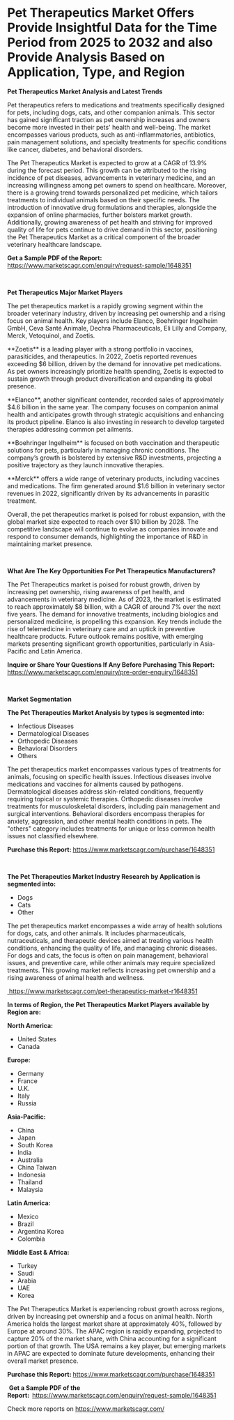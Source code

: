 <p><h1>Pet Therapeutics Market Offers Provide Insightful Data for the Time Period from 2025 to 2032 and also Provide Analysis Based on Application, Type, and Region</h1></p><p><strong>Pet Therapeutics Market Analysis and Latest Trends</strong></p>
<p><p>Pet therapeutics refers to medications and treatments specifically designed for pets, including dogs, cats, and other companion animals. This sector has gained significant traction as pet ownership increases and owners become more invested in their pets' health and well-being. The market encompasses various products, such as anti-inflammatories, antibiotics, pain management solutions, and specialty treatments for specific conditions like cancer, diabetes, and behavioral disorders.</p><p>The Pet Therapeutics Market is expected to grow at a CAGR of 13.9% during the forecast period. This growth can be attributed to the rising incidence of pet diseases, advancements in veterinary medicine, and an increasing willingness among pet owners to spend on healthcare. Moreover, there is a growing trend towards personalized pet medicine, which tailors treatments to individual animals based on their specific needs. The introduction of innovative drug formulations and therapies, alongside the expansion of online pharmacies, further bolsters market growth. Additionally, growing awareness of pet health and striving for improved quality of life for pets continue to drive demand in this sector, positioning the Pet Therapeutics Market as a critical component of the broader veterinary healthcare landscape.</p></p>
<p><strong>Get a Sample PDF of the Report:&nbsp;</strong> <a href="https://www.marketscagr.com/enquiry/request-sample/1648351?utm_campaign=2039&utm_medium=2&utm_source=Github&utm_content=ia&utm_term=08032025&utm_id=pet-therapeutics">https://www.marketscagr.com/enquiry/request-sample/1648351</a></p>
<p>&nbsp;</p>
<p><strong>Pet Therapeutics Major Market Players</strong></p>
<p><p>The pet therapeutics market is a rapidly growing segment within the broader veterinary industry, driven by increasing pet ownership and a rising focus on animal health. Key players include Elanco, Boehringer Ingelheim GmbH, Ceva Santé Animale, Dechra Pharmaceuticals, Eli Lilly and Company, Merck, Vetoquinol, and Zoetis.</p><p>**Zoetis** is a leading player with a strong portfolio in vaccines, parasiticides, and therapeutics. In 2022, Zoetis reported revenues exceeding $6 billion, driven by the demand for innovative pet medications. As pet owners increasingly prioritize health spending, Zoetis is expected to sustain growth through product diversification and expanding its global presence.</p><p>**Elanco**, another significant contender, recorded sales of approximately $4.6 billion in the same year. The company focuses on companion animal health and anticipates growth through strategic acquisitions and enhancing its product pipeline. Elanco is also investing in research to develop targeted therapies addressing common pet ailments.</p><p>**Boehringer Ingelheim** is focused on both vaccination and therapeutic solutions for pets, particularly in managing chronic conditions. The company’s growth is bolstered by extensive R&D investments, projecting a positive trajectory as they launch innovative therapies.</p><p>**Merck** offers a wide range of veterinary products, including vaccines and medications. The firm generated around $1.6 billion in veterinary sector revenues in 2022, significantly driven by its advancements in parasitic treatment.</p><p>Overall, the pet therapeutics market is poised for robust expansion, with the global market size expected to reach over $10 billion by 2028. The competitive landscape will continue to evolve as companies innovate and respond to consumer demands, highlighting the importance of R&D in maintaining market presence.</p></p>
<p>&nbsp;</p>
<p><strong>What Are The Key Opportunities For Pet Therapeutics Manufacturers?</strong></p>
<p><p>The Pet Therapeutics market is poised for robust growth, driven by increasing pet ownership, rising awareness of pet health, and advancements in veterinary medicine. As of 2023, the market is estimated to reach approximately $8 billion, with a CAGR of around 7% over the next five years. The demand for innovative treatments, including biologics and personalized medicine, is propelling this expansion. Key trends include the rise of telemedicine in veterinary care and an uptick in preventive healthcare products. Future outlook remains positive, with emerging markets presenting significant growth opportunities, particularly in Asia-Pacific and Latin America.</p></p>
<p><strong>Inquire or Share Your Questions If Any Before Purchasing This Report:</strong> <a href="https://www.marketscagr.com/enquiry/pre-order-enquiry/1648351?utm_campaign=2039&utm_medium=2&utm_source=Github&utm_content=ia&utm_term=08032025&utm_id=pet-therapeutics">https://www.marketscagr.com/enquiry/pre-order-enquiry/1648351</a></p>
<p>&nbsp;</p>
<p><strong>Market Segmentation</strong></p>
<p><strong>The Pet Therapeutics Market Analysis by types is segmented into:</strong></p>
<p><ul><li>Infectious Diseases</li><li>Dermatological Diseases</li><li>Orthopedic Diseases</li><li>Behavioral Disorders</li><li>Others</li></ul></p>
<p><p>The pet therapeutics market encompasses various types of treatments for animals, focusing on specific health issues. Infectious diseases involve medications and vaccines for ailments caused by pathogens. Dermatological diseases address skin-related conditions, frequently requiring topical or systemic therapies. Orthopedic diseases involve treatments for musculoskeletal disorders, including pain management and surgical interventions. Behavioral disorders encompass therapies for anxiety, aggression, and other mental health conditions in pets. The "others" category includes treatments for unique or less common health issues not classified elsewhere.</p></p>
<p><strong>Purchase this Report:&nbsp;</strong><a href="https://www.marketscagr.com/purchase/1648351?utm_campaign=2039&utm_medium=2&utm_source=Github&utm_content=ia&utm_term=08032025&utm_id=pet-therapeutics">https://www.marketscagr.com/purchase/1648351</a></p>
<p>&nbsp;</p>
<p><strong>The Pet Therapeutics Market Industry Research by Application is segmented into:</strong></p>
<p><ul><li>Dogs</li><li>Cats</li><li>Other</li></ul></p>
<p><p>The pet therapeutics market encompasses a wide array of health solutions for dogs, cats, and other animals. It includes pharmaceuticals, nutraceuticals, and therapeutic devices aimed at treating various health conditions, enhancing the quality of life, and managing chronic diseases. For dogs and cats, the focus is often on pain management, behavioral issues, and preventive care, while other animals may require specialized treatments. This growing market reflects increasing pet ownership and a rising awareness of animal health and wellness.</p></p>
<p><a href="https://www.marketscagr.com/pet-therapeutics-market-r1648351?utm_campaign=2039&utm_medium=2&utm_source=Github&utm_content=ia&utm_term=08032025&utm_id=pet-therapeutics">&nbsp;https://www.marketscagr.com/pet-therapeutics-market-r1648351</a></p>
<p><strong>In terms of Region, the Pet Therapeutics Market Players available by Region are:</strong></p>
<p>
    <p> <strong> North America: </strong>
        <ul>
            <li>United States</li>
            <li>Canada</li>
        </ul>
        </p> 
    <p> <strong> Europe: </strong>
        <ul>
            <li>Germany</li>
            <li>France</li>
            <li>U.K.</li>
            <li>Italy</li>
            <li>Russia</li>
        </ul>
        </p> 
    <p> <strong> Asia-Pacific: </strong>
        <ul>
            <li>China</li>
            <li>Japan</li>
            <li>South Korea</li>
            <li>India</li>
            <li>Australia</li>
            <li>China Taiwan</li>
            <li>Indonesia</li>
            <li>Thailand</li>
            <li>Malaysia</li>
        </ul>
        </p> 
    <p> <strong> Latin America: </strong>
        <ul>
            <li>Mexico</li>
            <li>Brazil</li>
            <li>Argentina Korea</li>
            <li>Colombia</li>
        </ul>
        </p> 
    <p> <strong> Middle East & Africa: </strong>
        <ul>
            <li>Turkey</li>
            <li>Saudi</li>
            <li>Arabia</li>
            <li>UAE</li>
            <li>Korea</li>
        </ul>
    </p>
    </p>
<p><p>The Pet Therapeutics Market is experiencing robust growth across regions, driven by increasing pet ownership and a focus on animal health. North America holds the largest market share at approximately 40%, followed by Europe at around 30%. The APAC region is rapidly expanding, projected to capture 20% of the market share, with China accounting for a significant portion of that growth. The USA remains a key player, but emerging markets in APAC are expected to dominate future developments, enhancing their overall market presence.</p></p>
<p><strong>Purchase this Report: </strong><a href="https://www.marketscagr.com/purchase/1648351?utm_campaign=2039&utm_medium=2&utm_source=Github&utm_content=ia&utm_term=08032025&utm_id=pet-therapeutics">https://www.marketscagr.com/purchase/1648351</a></p>
<p>&nbsp;<strong>Get a Sample PDF of the Report:&nbsp;&nbsp;</strong><a href="https://www.marketscagr.com/enquiry/request-sample/1648351?utm_campaign=2039&utm_medium=2&utm_source=Github&utm_content=ia&utm_term=08032025&utm_id=pet-therapeutics">https://www.marketscagr.com/enquiry/request-sample/1648351</a></p>
<p><strong></strong></p>
<p>Check more reports on <a href="https://www.marketscagr.com/?utm_campaign=2039&utm_medium=2&utm_source=Github&utm_content=ia&utm_term=08032025&utm_id=pet-therapeutics">https://www.marketscagr.com/</a></p>